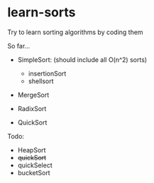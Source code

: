 # learn-sorts
Try to learn sorting algorithms by coding them

So far...

- SimpleSort: (should include all O(n^2) sorts)
  - insertionSort
  - shellsort
  
- MergeSort
- RadixSort
- QuickSort

Todo:
- HeapSort
- <strike>quickSort</strike>
- quickSelect
- bucketSort
